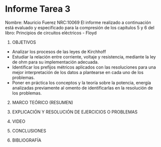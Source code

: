 # Informe Tarea 3

Nombre: Mauricio Fuerez
NRC:10069
El informe realizado a continuación está evaluado y especificado para la compresión de los capítulos 5 y 6 del libro:  Principios de circuitos eléctricos - Floyd

1.	OBJETIVOS

* Analizar los procesos de las leyes de Kirchhoff
* Estudiar la relación entre corriente, voltaje y resistencia, mediante la ley de ohm para su implementación adecuada.
* Identificar los prefijos métricos aplicados con las resoluciones para una mejor interpretación de los datos a plantearse en cada uno de los problemas.
* Poner en práctica los conceptos y la teoría sobre la potencia, energía analizadas previamente al omento de identificarlas en la resolución de los problemas.


2.	MARCO TEÓRICO (RESUMEN)




3.	EXPLICACIÓN Y RESOLUCIÓN DE EJERCICIOS O PROBLEMAS









4.	VIDEO



5.	CONCLUSIONES



6.	BIBLIOGRAFÍA


